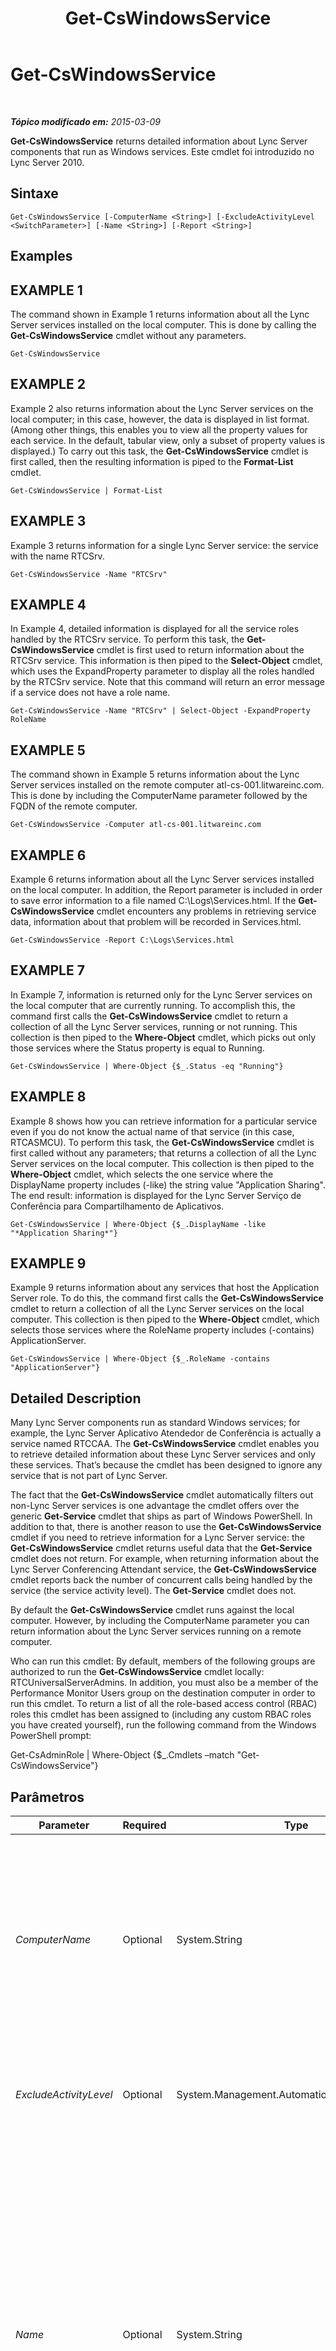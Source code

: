 ﻿---
title: Get-CsWindowsService
TOCTitle: Get-CsWindowsService
ms:assetid: 9b119dac-c3e6-4031-8ae4-972fca1ef728
ms:mtpsurl: https://technet.microsoft.com/pt-br/library/Gg398803(v=OCS.15)
ms:contentKeyID: 49307580
ms.date: 05/19/2016
mtps_version: v=OCS.15
ms.translationtype: HT
---

# Get-CsWindowsService

 

_**Tópico modificado em:** 2015-03-09_

**Get-CsWindowsService** returns detailed information about Lync Server components that run as Windows services. Este cmdlet foi introduzido no Lync Server 2010.

## Sintaxe

    Get-CsWindowsService [-ComputerName <String>] [-ExcludeActivityLevel <SwitchParameter>] [-Name <String>] [-Report <String>]

## Examples

## EXAMPLE 1

The command shown in Example 1 returns information about all the Lync Server services installed on the local computer. This is done by calling the **Get-CsWindowsService** cmdlet without any parameters.

    Get-CsWindowsService

## EXAMPLE 2

Example 2 also returns information about the Lync Server services on the local computer; in this case, however, the data is displayed in list format. (Among other things, this enables you to view all the property values for each service. In the default, tabular view, only a subset of property values is displayed.) To carry out this task, the **Get-CsWindowsService** cmdlet is first called, then the resulting information is piped to the **Format-List** cmdlet.

    Get-CsWindowsService | Format-List

## EXAMPLE 3

Example 3 returns information for a single Lync Server service: the service with the name RTCSrv.

    Get-CsWindowsService -Name "RTCSrv"

## EXAMPLE 4

In Example 4, detailed information is displayed for all the service roles handled by the RTCSrv service. To perform this task, the **Get-CsWindowsService** cmdlet is first used to return information about the RTCSrv service. This information is then piped to the **Select-Object** cmdlet, which uses the ExpandProperty parameter to display all the roles handled by the RTCSrv service. Note that this command will return an error message if a service does not have a role name.

    Get-CsWindowsService -Name "RTCSrv" | Select-Object -ExpandProperty RoleName

## EXAMPLE 5

The command shown in Example 5 returns information about the Lync Server services installed on the remote computer atl-cs-001.litwareinc.com. This is done by including the ComputerName parameter followed by the FQDN of the remote computer.

    Get-CsWindowsService -Computer atl-cs-001.litwareinc.com

## EXAMPLE 6

Example 6 returns information about all the Lync Server services installed on the local computer. In addition, the Report parameter is included in order to save error information to a file named C:\\Logs\\Services.html. If the **Get-CsWindowsService** cmdlet encounters any problems in retrieving service data, information about that problem will be recorded in Services.html.

    Get-CsWindowsService -Report C:\Logs\Services.html

## EXAMPLE 7

In Example 7, information is returned only for the Lync Server services on the local computer that are currently running. To accomplish this, the command first calls the **Get-CsWindowsService** cmdlet to return a collection of all the Lync Server services, running or not running. This collection is then piped to the **Where-Object** cmdlet, which picks out only those services where the Status property is equal to Running.

    Get-CsWindowsService | Where-Object {$_.Status -eq "Running"}

## EXAMPLE 8

Example 8 shows how you can retrieve information for a particular service even if you do not know the actual name of that service (in this case, RTCASMCU). To perform this task, the **Get-CsWindowsService** cmdlet is first called without any parameters; that returns a collection of all the Lync Server services on the local computer. This collection is then piped to the **Where-Object** cmdlet, which selects the one service where the DisplayName property includes (-like) the string value "Application Sharing". The end result: information is displayed for the Lync Server Serviço de Conferência para Compartilhamento de Aplicativos.

    Get-CsWindowsService | Where-Object {$_.DisplayName -like "*Application Sharing*"}

## EXAMPLE 9

Example 9 returns information about any services that host the Application Server role. To do this, the command first calls the **Get-CsWindowsService** cmdlet to return a collection of all the Lync Server services on the local computer. This collection is then piped to the **Where-Object** cmdlet, which selects those services where the RoleName property includes (-contains) ApplicationServer.

    Get-CsWindowsService | Where-Object {$_.RoleName -contains "ApplicationServer"}

## Detailed Description

Many Lync Server components run as standard Windows services; for example, the Lync Server Aplicativo Atendedor de Conferência is actually a service named RTCCAA. The **Get-CsWindowsService** cmdlet enables you to retrieve detailed information about these Lync Server services and only these services. That’s because the cmdlet has been designed to ignore any service that is not part of Lync Server.

The fact that the **Get-CsWindowsService** cmdlet automatically filters out non-Lync Server services is one advantage the cmdlet offers over the generic **Get-Service** cmdlet that ships as part of Windows PowerShell. In addition to that, there is another reason to use the **Get-CsWindowsService** cmdlet if you need to retrieve information for a Lync Server service: the **Get-CsWindowsService** cmdlet returns useful data that the **Get-Service** cmdlet does not return. For example, when returning information about the Lync Server Conferencing Attendant service, the **Get-CsWindowsService** cmdlet reports back the number of concurrent calls being handled by the service (the service activity level). The **Get-Service** cmdlet does not.

By default the **Get-CsWindowsService** cmdlet runs against the local computer. However, by including the ComputerName parameter you can return information about the Lync Server services running on a remote computer.

Who can run this cmdlet: By default, members of the following groups are authorized to run the **Get-CsWindowsService** cmdlet locally: RTCUniversalServerAdmins. In addition, you must also be a member of the Performance Monitor Users group on the destination computer in order to run this cmdlet. To return a list of all the role-based access control (RBAC) roles this cmdlet has been assigned to (including any custom RBAC roles you have created yourself), run the following command from the Windows PowerShell prompt:

Get-CsAdminRole | Where-Object {$\_.Cmdlets –match "Get-CsWindowsService"}

## Parâmetros


<table>
<colgroup>
<col style="width: 25%" />
<col style="width: 25%" />
<col style="width: 25%" />
<col style="width: 25%" />
</colgroup>
<thead>
<tr class="header">
<th>Parameter</th>
<th>Required</th>
<th>Type</th>
<th>Description</th>
</tr>
</thead>
<tbody>
<tr class="odd">
<td><p><em>ComputerName</em></p></td>
<td><p>Optional</p></td>
<td><p>System.String</p></td>
<td><p>Name of the remote computer from which service information is to be retrieved; if this parameter is not included, the <strong>Get-CsWindowsService</strong> cmdlet will return information about the Lync Server services running on the local computer. The remote computer should be referenced by using its fully qualified domain name (FQDN); for example, atl-mcs-001.litwareinc.com.</p></td>
</tr>
<tr class="even">
<td><p><em>ExcludeActivityLevel</em></p></td>
<td><p>Optional</p></td>
<td><p>System.Management.Automation.SwitchParameter</p></td>
<td><p>If included, this parameter causes the <strong>Get-CsWindowsService</strong> cmdlet to return only the service status and not the service activity level.</p></td>
</tr>
<tr class="odd">
<td><p><em>Name</em></p></td>
<td><p>Optional</p></td>
<td><p>System.String</p></td>
<td><p>Name of the service you want to return information for. Note that you must use the service name (for example, RTCCAA) and not the service display name. You can only pass a single service name to the Name parameter; in addition you cannot use wildcards in the service name.</p>
<p>Note, too that the <strong>Get-CsWindowsService</strong> cmdlet can only return information for Lync Server services; you cannot use this cmdlet to return information for other Windows services. For those services, you might be able to use the Windows PowerShell <strong>Get-Service</strong> cmdlet.</p>
<p>If you do not include this parameter, the <strong>Get-CsWindowsService</strong> cmdlet will return information about all your Lync Server services.</p></td>
</tr>
<tr class="even">
<td><p><em>Report</em></p></td>
<td><p>Optional</p></td>
<td><p>System.String</p></td>
<td><p>Path to an HTML file where error information can be stored. If this parameter is included, any errors that occur during the running of this cmdlet will be logged to the specified file (for example, C:\Logs\Service_report.html).</p></td>
</tr>
</tbody>
</table>


## Input Types

None. The **Get-CsWindowsService** cmdlet does not accept pipelined input.

## Return Types

The **Get-CsWindowsService** cmdlet returns instances of the Microsoft.Rtc.Management.Deployment.Core.NTService object.

## Consulte Também

#### Outros Recursos

[Start-CsWindowsService](start-cswindowsservice.md)  
[Stop-CsWindowsService](stop-cswindowsservice.md)


